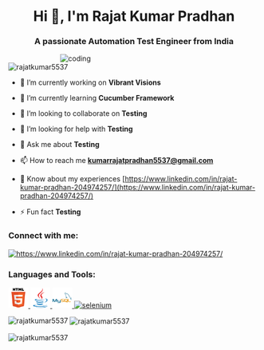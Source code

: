 <h1 align="center">Hi 👋, I'm Rajat Kumar Pradhan</h1>
<h3 align="center">A passionate Automation Test Engineer from India</h3>

<img align="right" alt="coding" width="400" src="https://cdn.dribbble.com/users/330915/screenshots/3587000/media/343cb53c87e313181d99248d3071bc77.gif">

<p align="left"> <img src="https://komarev.com/ghpvc/?username=rajatkumar5537&label=Profile%20views&color=0e75b6&style=flat" alt="rajatkumar5537" /> </p>

- 🔭 I’m currently working on **Vibrant Visions**

- 🌱 I’m currently learning **Cucumber Framework**

- 👯 I’m looking to collaborate on **Testing**

- 🤝 I’m looking for help with **Testing**

- 💬 Ask me about **Testing**

- 📫 How to reach me **kumarrajatpradhan5537@gmail.com**

- 📄 Know about my experiences [https://www.linkedin.com/in/rajat-kumar-pradhan-204974257/](https://www.linkedin.com/in/rajat-kumar-pradhan-204974257/)

- ⚡ Fun fact **Testing**

<h3 align="left">Connect with me:</h3>
<p align="left">
<a href="https://linkedin.com/in/https://www.linkedin.com/in/rajat-kumar-pradhan-204974257/" target="blank"><img align="center" src="https://raw.githubusercontent.com/rahuldkjain/github-profile-readme-generator/master/src/images/icons/Social/linked-in-alt.svg" alt="https://www.linkedin.com/in/rajat-kumar-pradhan-204974257/" height="30" width="40" /></a>
</p>

<h3 align="left">Languages and Tools:</h3>
<p align="left"> <a href="https://www.w3.org/html/" target="_blank" rel="noreferrer"> <img src="https://raw.githubusercontent.com/devicons/devicon/master/icons/html5/html5-original-wordmark.svg" alt="html5" width="40" height="40"/> </a> <a href="https://www.java.com" target="_blank" rel="noreferrer"> <img src="https://raw.githubusercontent.com/devicons/devicon/master/icons/java/java-original.svg" alt="java" width="40" height="40"/> </a> <a href="https://www.mysql.com/" target="_blank" rel="noreferrer"> <img src="https://raw.githubusercontent.com/devicons/devicon/master/icons/mysql/mysql-original-wordmark.svg" alt="mysql" width="40" height="40"/> </a> <a href="https://www.selenium.dev" target="_blank" rel="noreferrer"> <img src="https://raw.githubusercontent.com/detain/svg-logos/780f25886640cef088af994181646db2f6b1a3f8/svg/selenium-logo.svg" alt="selenium" width="40" height="40"/> </a> </p>

<p><img align="left" src="https://github-readme-stats.vercel.app/api/top-langs?username=rajatkumar5537&show_icons=true&locale=en&layout=compact" alt="rajatkumar5537" /></p>

<p>&nbsp;<img align="center" src="https://github-readme-stats.vercel.app/api?username=rajatkumar5537&show_icons=true&locale=en" alt="rajatkumar5537" /></p>

<p><img align="center" src="https://github-readme-streak-stats.herokuapp.com/?user=rajatkumar5537&" alt="rajatkumar5537" /></p>

